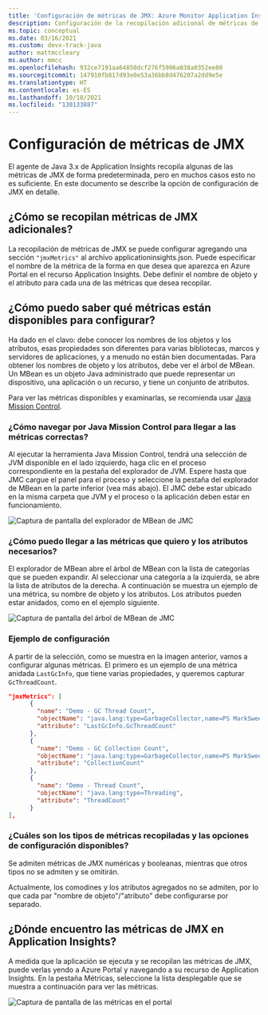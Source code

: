 ```yaml
---
title: 'Configuración de métricas de JMX: Azure Monitor Application Insights para Java'
description: Configuración de la recopilación adicional de métricas de JMX para el agente de Java de Azure Monitor Application Insights
ms.topic: conceptual
ms.date: 03/16/2021
ms.custom: devx-track-java
author: mattmccleary
ms.author: mmcc
ms.openlocfilehash: 932ce7191aa64850dcf276f5906a038a0352ee80
ms.sourcegitcommit: 147910fb817d93e0e53a36bb8d476207a2dd9e5e
ms.translationtype: HT
ms.contentlocale: es-ES
ms.lasthandoff: 10/18/2021
ms.locfileid: "130133887"
---
```

# <a name="configuring-jmx-metrics"></a>Configuración de métricas de JMX

El agente de Java 3.x de Application Insights recopila algunas de las métricas de JMX de forma predeterminada, pero en muchos casos esto no es suficiente. En este documento se describe la opción de configuración de JMX en detalle.

## <a name="how-do-i-collect-additional-jmx-metrics"></a>¿Cómo se recopilan métricas de JMX adicionales?

La recopilación de métricas de JMX se puede configurar agregando una sección ```"jmxMetrics"``` al archivo applicationinsights.json. Puede especificar el nombre de la métrica de la forma en que desea que aparezca en Azure Portal en el recurso Application Insights. Debe definir el nombre de objeto y el atributo para cada una de las métricas que desea recopilar.

## <a name="how-do-i-know-what-metrics-are-available-to-configure"></a>¿Cómo puedo saber qué métricas están disponibles para configurar?

Ha dado en el clavo: debe conocer los nombres de los objetos y los atributos, esas propiedades son diferentes para varias bibliotecas, marcos y servidores de aplicaciones, y a menudo no están bien documentadas. Para obtener los nombres de objeto y los atributos, debe ver el árbol de MBean. Un MBean es un objeto Java administrado que puede representar un dispositivo, una aplicación o un recurso, y tiene un conjunto de atributos. 

Para ver las métricas disponibles y examinarlas, se recomienda usar [Java Mission Control](https://www.oracle.com/java/technologies/jdk-mission-control.html).

### <a name="how-to-navigate-the-java-mission-control-to-get-to-the-right-metrics"></a>¿Cómo navegar por Java Mission Control para llegar a las métricas correctas?

Al ejecutar la herramienta Java Mission Control, tendrá una selección de JVM disponible en el lado izquierdo, haga clic en el proceso correspondiente en la pestaña del explorador de JVM. Espere hasta que JMC cargue el panel para el proceso y seleccione la pestaña del explorador de MBean en la parte inferior (vea más abajo). El JMC debe estar ubicado en la misma carpeta que JVM y el proceso o la aplicación deben estar en funcionamiento.

![Captura de pantalla del explorador de MBean de JMC](media/java-ipa/jmx/jmc-mbean-browser.png)

### <a name="how-to-get-to-the-metrics-i-want-and-the-necessary-attributes"></a>¿Cómo puedo llegar a las métricas que quiero y los atributos necesarios?

El explorador de MBean abre el árbol de MBean con la lista de categorías que se pueden expandir. Al seleccionar una categoría a la izquierda, se abre la lista de atributos de la derecha. A continuación se muestra un ejemplo de una métrica, su nombre de objeto y los atributos. Los atributos pueden estar anidados, como en el ejemplo siguiente.

![Captura de pantalla del árbol de MBean de JMC](media/java-ipa/jmx/jmc-metric-sample.png)

### <a name="configuration-example"></a>Ejemplo de configuración

A partir de la selección, como se muestra en la imagen anterior, vamos a configurar algunas métricas. El primero es un ejemplo de una métrica anidada `LastGcInfo`, que tiene varias propiedades, y queremos capturar `GcThreadCount`.

```json
"jmxMetrics": [
      {
        "name": "Demo - GC Thread Count",
        "objectName": "java.lang:type=GarbageCollector,name=PS MarkSweep",
        "attribute": "LastGcInfo.GcThreadCount"
      },
      {
        "name": "Demo - GC Collection Count",
        "objectName": "java.lang:type=GarbageCollector,name=PS MarkSweep",
        "attribute": "CollectionCount"
      },
      {
        "name": "Demo - Thread Count",
        "objectName": "java.lang:type=Threading",
        "attribute": "ThreadCount"
      }
],
```

### <a name="types-of-collected-metrics-and-available-configuration-options"></a>¿Cuáles son los tipos de métricas recopiladas y las opciones de configuración disponibles?

Se admiten métricas de JMX numéricas y booleanas, mientras que otros tipos no se admiten y se omitirán. 

Actualmente, los comodines y los atributos agregados no se admiten, por lo que cada par "nombre de objeto"/"atributo" debe configurarse por separado. 


## <a name="where-do-i-find-the-jmx-metrics-in-application-insights"></a>¿Dónde encuentro las métricas de JMX en Application Insights?

A medida que la aplicación se ejecuta y se recopilan las métricas de JMX, puede verlas yendo a Azure Portal y navegando a su recurso de Application Insights. En la pestaña Métricas, seleccione la lista desplegable que se muestra a continuación para ver las métricas.

![Captura de pantalla de las métricas en el portal](media/java-ipa/jmx/jmx-portal.png)

